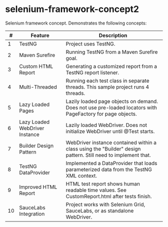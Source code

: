 selenium-framework-concept2
===========================

Selenium framework concept.  Demonstrates the following concepts:

| # | Feature | Description          |
| ------------- | ----------- | ---------- |
| 1 | TestNG | Project uses TestNG. |
| 2 | Maven Surefire | Running TestNG from a Maven Surefire goal. |
| 3 | Custom HTML Report | Generating a customized report from a TestNG report listener. |
| 4 | Multi-Threaded | Running each test class in separate threads.  This sample project runs 4 threads. |
| 5 |Lazy Loaded Pages | Lazily loaded page objects on demand. Does not use pre-loaded locators with PageFactory for page objects.   |
| 6 | Lazy Loaded WebDriver Instance | Lazily loaded WebDriver.  Does not initialize WebDriver until @Test starts. |
| 7 |Builder Design Pattern | WebDriver instance contained within a class using the "Builder" design pattern.  Still need to implement that. |
| 8 | TestNG DataProvider | Implemented a DataProvider that loads parameterized data from the TestNG XML context. |
| 9 | Improved HTML Report | HTML test report shows human readable time values.  See CustomReport.html after tests finish. |
| 10 | SauceLabs Integration | Project works with Selenium Grid, SauceLabs, or as standalone WebDriver. |
